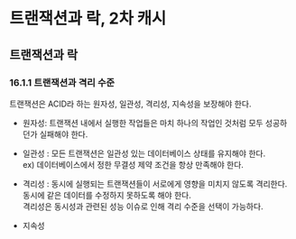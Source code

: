 # 트랜잭션과 락, 2차 캐시

## 트랜잭션과 락

### 16.1.1 트랜잭션과 격리 수준
트랜잭션은 ACID라 하는 원자성, 일관성, 격리성, 지속성을 보장해야 한다.

* 원자성: 트랜잭션 내에서 실행한 작업들은 마치 하나의 작업인 것처럼 모두 성공하던가 실패해야 한다.

* 일관성 : 모든 트랜잭션은 일관성 있는 데이터베이스 상태를 유지해야 한다.
<br> ex) 데이터베이스에서 정한 무결성 제약 조건을 항상 만족해야 한다.

* 격리성 : 동시에 실행되는 트랜잭션들이 서로에게 영향을 미치지 않도록 격리한다.
<br> 동시에 같은 데이터를 수정하지 못하도록 해야 한다.
<br> 격리성은 동시성과 관련된 성능 이슈로 인해 격리 수준을 선택이 가능하다.

* 지속성

